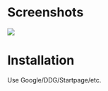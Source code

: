 Screenshots
===========
![](http://neeee.github.com/bdf-tewi/example.png)

Installation
============
Use Google/DDG/Startpage/etc.
